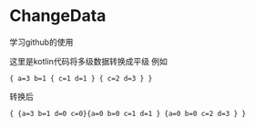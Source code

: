 # ChangeData
学习github的使用
 
这里是kotlin代码将多级数据转换成平级
例如

`
{
   a=3
   b=1
   {
     c=1
     d=1
   }
   {
     c=2
     d=3
   }
}
`

转换后

`{ {a=3 b=1 d=0 c=0}{a=0 b=0 c=1 d=1 } {a=0 b=0 c=2 d=3 } }`

